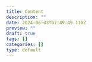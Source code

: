 ```yaml
---
title: Content
description: ""
date: 2024-06-03T07:49:49.110Z
preview: ""
draft: true
tags: []
categories: []
type: default
---
```

